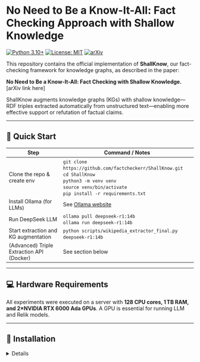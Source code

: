 # No Need to Be a Know-It-All: Fact Checking Approach with Shallow Knowledge

[![Python 3.10+](https://img.shields.io/badge/python-3.10+-blue.svg)](https://www.python.org)
[![License: MIT](https://img.shields.io/badge/License-MIT-yellow.svg)](LICENSE)
[![arXiv](https://img.shields.io/badge/paper-arXiv-red)](https://arxiv.org/abs/...)

This repository contains the official implementation of **ShallKnow**, our fact-checking framework for knowledge graphs, as described in the paper:

**No Need to Be a Know-It-All: Fact Checking with Shallow Knowledge.** [arXiv link here]

ShallKnow augments knowledge graphs (KGs) with shallow knowledge—RDF triples extracted automatically from unstructured text—enabling more effective support or refutation of factual claims.

---

## 🚀 Quick Start

| **Step**                                | **Command / Notes**                                          |
|------------------------------------------|--------------------------------------------------------------|
| Clone the repo & create env              | `git clone https://github.com/factcheckerr/ShallKnow.git`<br>`cd ShallKnow`<br>`python3 -m venv venv`<br>`source venv/bin/activate`<br>`pip install -r requirements.txt` |
| Install Ollama (for LLMs)                | See [Ollama website](https://ollama.com/download)            |
| Run DeepSeek LLM                         | `ollama pull deepseek-r1:14b`<br>`ollama run deepseek-r1:14b`|
| Start extraction and KG augmentation     | `python scripts/wikipedia_extractor_final.py deepseek-r1:14b`|
| (Advanced) Triple Extraction API (Docker)| See section below                                            |

---

## 💻 Hardware Requirements

All experiments were executed on a server with **128 CPU cores, 1 TB RAM, and 2×NVIDIA RTX 6000 Ada GPUs**. A GPU is essential for running LLM and Relik models.

---

## 🔧 Installation

<details id="__DETAIL_0__"/>

---

## 🧪 Running Experiments

### 1. Start LLM (DeepSeek) with Ollama

- [Install Ollama](https://ollama.com/download) if not yet done.
- Pull and run the DeepSeek model:

```bash
ollama pull deepseek-r1:14b
ollama run deepseek-r1:14b
```

### 2. Run Main Extraction

Once the LLM is running, start the extraction:

```bash
python scripts/wikipedia_extractor_final.py deepseek-r1:14b
```

---

## 🔄 Triple Extraction API (Optional - Advanced)

To extract new triples from unstructured text via API:

```bash
cd TripleExtraction
sudo docker compose up
```

Then, run DeepSeek inside the Ollama container:
```bash
sudo docker ps  # Find the container ID for Ollama
sudo docker exec -it <container_id> bash
```

Point your extraction script to the API endpoint (`extract_triples.py`, default `http://localhost:5000/extract`):

```bash
python scripts/extract_triples.py
```
**Example output:**  
![Overview](utils/triples_extraction.png)

---

## 📊 Example Output

Here’s a snapshot of the top properties in our extracted triples (trimmed):

| Property         | Count    |
|------------------|----------|
| wdt:P17          | 21,143   |
| wdt:P276         | 8,028    |
| P-Located_in     | 1,407    |
| P-Nationality    | 844      |

(see `/analysis` for full CSVs and charts for your own datasets)

---

## 📚 Additional Resources

### Datasets

All datasets and benchmark splits are described in [this Zenodo record](https://zenodo.org/records/15390036).

### Supporting Tools

- [KnowledgeStream](https://github.com/saschaTrippel/knowledgestream): Path-based scoring for RDF triples.
- [FAVEL](https://github.com/dice-group/favel): Fact-checking evaluation.
- [GERBIL](https://gerbil-kbc.aksw.org/gerbil/config): Standardized KG benchmarking.

---

## 📜 Citation

If you use ShallKnow in your research, please cite:

```bibtex
@article{your_shallknow_bibtex_entry,
  title={No Need to Be a Know-It-All: Fact Checking with Shallow Knowledge},
  author={...},
  year={2024},
  journal={...},
  note={\url{https://github.com/factcheckerr/ShallKnow}}
}
```

---

## 🤝 Contributing and Support

We welcome pull requests and issue reports! For questions and collaboration, please [open an issue](https://github.com/factcheckerr/ShallKnow/issues) or email us.

---

**Copy the text above for your README.md—do not wrap it in triple backticks!**  
If you paste it into GitHub, it will render as intended.  
Let me know if you’d like to customize further!


# No Need to Be a Know-It-All:Fact Checking Approach with Shallow Knowledge
This open-source project contains the Python implementation of our approach, ShallKnow. It is designed to improve fact-checking over knowledge graphs by augmenting them with shallow knowledge, automatically extracted RDF triples from unstructured sources. ShallKnow improves KG coverage, enabling more effective support or refutation of claims. 

## Pre-requisites
All experiments in paper are executed on a server with 128 CPU cores, 1 TB RAM, and 2×NVIDIA RTX 6000 Ada Generation GPUs.  GPU is important for running LLMs and Relik models.


## Installation

First, clone the repository:
<details><summary> </summary>
 
```bash
git clone https://github.com/factcheckerr/ShallKnow.git
cd ShallKnow
python3 -m venv venv
source venv/bin/activate
pip install -r requirements.txt
```
or 

```bash
git clone https://github.com/factcheckerr/ShallKnow.git
cd ShallKnow
python -m venv venv
venv\Scripts\activate
pip install -r requirements.txt
```
</details>



## Running experiments

To run this experiment, it is essential that Ollama is installed on your system. If it is not already installed, you can find more information and download it from the official website [here](https://ollama.com/download)

Then, pull and run the required model:
<details><summary> </summary>

```bash
ollama pull deepseek-r1:14b
ollama run deepseek-r1:14b
```
</details>

Once the model is running, execute the main script:

```bash
python scripts/wikipedia_extractor_final.py deepseek-r1:14b
```


## Starting Triple Extraction API
If you want to extract new triples from an unstructured textual source. You need to start triple extraction API using [docker image](https://github.com/factcheckerr/ShallKnow/blob/main/TripleExtraction/docker-compose.yml) file.

```bash
cd TripleExtraction
sudo docker up
```
and then you have to run deepseek-r1:14b inside docker container for secondary triple extraction step.

```bash
sudo docker ps
```

it will return the IDs of 3 container. Note down the ID of Ollama container and then execute the following command, replacing the IDs.

```bash
sudo docker exec -it <pid> bash
```

After that, the output files from this experiment will serve as the input for the triple extraction process. Update the input folder name accordingly and proceed to run the next experiment.
Also, change the endpoint of the api [here](https://github.com/factcheckerr/ShallKnow/blob/main/scripts/extract_triples.py) if hosted on different port. `endpoint = "http://localhost:5000/extract"`


```bash
python scripts/extract_triples.py
```

<i>The following is an example of triple extraction:<i>


![Overview](utils/triples_extraction.png)



## Additional Resources

### Datasets

More informations about included datasets [here](https://zenodo.org/records/15390036)

### Supporting Tools


To compute fact-checking scores and evaluate our approach in ShallKnow, we use the following tools:

- [KnowledgeStream](https://github.com/saschaTrippel/knowledgestream): Used to compute plausibility scores for RDF triples based on path-based reasoning over the knowledge graph.
- [FAVEL](https://github.com/dice-group/favel): Used for fact-checking evaluation.
- [GERBIL](https://gerbil-kbc.aksw.org/gerbil/config): Used for standardized benchmarking.







